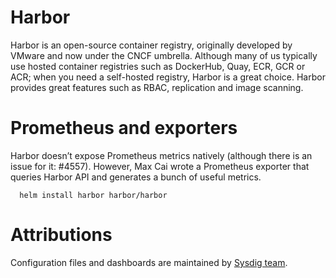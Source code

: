 # Harbor

Harbor is an open-source container registry, originally developed by VMware and now under the CNCF umbrella. Although many of us typically use
hosted container registries such as DockerHub, Quay, ECR, GCR or ACR; when you need a self-hosted registry, Harbor is a great choice.
Harbor provides great features such as RBAC, replication and image scanning.

# Prometheus and exporters

Harbor doesn’t expose Prometheus metrics natively (although there is an issue for it: #4557). However, Max Cai wrote a Prometheus exporter
that queries Harbor API and generates a bunch of useful metrics.

```
  helm install harbor harbor/harbor
```


# Attributions
Configuration files and dashboards are maintained by [Sysdig team](https://sysdig.com/).

